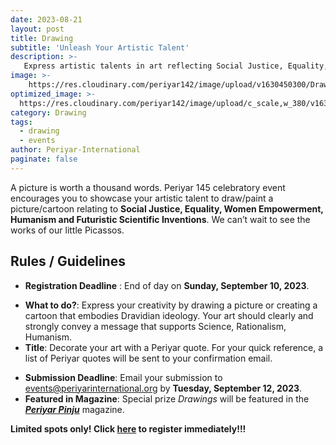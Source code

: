 ```yaml
---
date: 2023-08-21
layout: post
title: Drawing
subtitle: 'Unleash Your Artistic Talent'
description: >-
   Express artistic talents in art reflecting Social Justice, Equality, and more.
image: >-
    https://res.cloudinary.com/periyar142/image/upload/v1630450300/Drawing_mudrde.jpg
optimized_image: >-
  https://res.cloudinary.com/periyar142/image/upload/c_scale,w_380/v1630450300/Drawing_mudrde.jpg
category: Drawing
tags:
  - drawing
  - events
author: Periyar-International
paginate: false
---
```

A picture is worth a thousand words. Periyar 145 celebratory event encourages you to showcase your artistic talent to draw/paint a picture/cartoon relating to **Social Justice, Equality, Women Empowerment, Humanism and Futuristic Scientific Inventions**. We can’t wait to see the works of our little Picassos.
 
## Rules / Guidelines

- **Registration Deadline** : End of day on **Sunday, September 10, 2023**.
* **What to do?**: Express your creativity by drawing a picture or creating a cartoon that embodies Dravidian ideology. Your art should clearly and strongly convey a message that supports Science, Rationalism, Humanism.
* **Title**: Decorate your art with a Periyar quote.  For your quick reference, a list of Periyar quotes will be sent to your confirmation email.
- **Submission Deadline**: Email your submission to [events@periyarinternational.org](mailto:events@periyarinternational.org) by **Tuesday, September 12, 2023**.
- **Featured in Magazine**: Special prize *Drawings* will be featured in the [***Periyar Pinju***](https://periyarpinju.com/) magazine.

**Limited spots only! Click [here](/register/) to register immediately!!!**